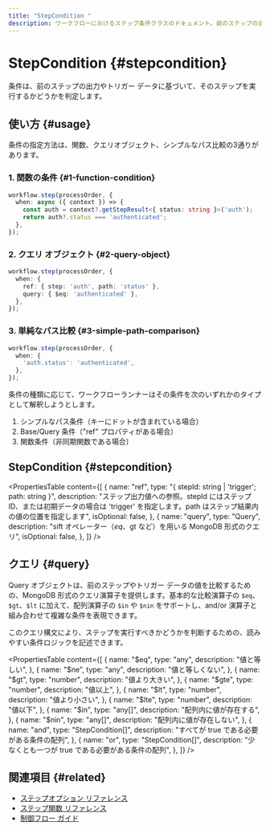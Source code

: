 ```yaml
---
title: "StepCondition "
description: ワークフローにおけるステップ条件クラスのドキュメント。前のステップの出力やトリガー データに基づいて、ステップを実行するかどうかを判定します。
---
```


# StepCondition \{#stepcondition\}

条件は、前のステップの出力やトリガー データに基づいて、そのステップを実行するかどうかを判定します。

## 使い方 \{#usage\}

条件の指定方法は、関数、クエリオブジェクト、シンプルなパス比較の3通りがあります。

### 1. 関数の条件 \{#1-function-condition\}

```typescript copy showLineNumbers
workflow.step(processOrder, {
  when: async ({ context }) => {
    const auth = context?.getStepResult<{ status: string }>('auth');
    return auth?.status === 'authenticated';
  },
});
```

### 2. クエリ オブジェクト \{#2-query-object\}

```typescript copy showLineNumbers
workflow.step(processOrder, {
  when: {
    ref: { step: 'auth', path: 'status' },
    query: { $eq: 'authenticated' },
  },
});
```

### 3. 単純なパス比較 \{#3-simple-path-comparison\}

```typescript copy showLineNumbers
workflow.step(processOrder, {
  when: {
    'auth.status': 'authenticated',
  },
});
```

条件の種類に応じて、ワークフローランナーはその条件を次のいずれかのタイプとして解釈しようとします。

1. シンプルなパス条件（キーにドットが含まれている場合）
2. Base/Query 条件（&quot;ref&quot; プロパティがある場合）
3. 関数条件（非同期関数である場合）

## StepCondition \{#stepcondition\}

<PropertiesTable
  content={[
{
name: "ref",
type: "{ stepId: string | 'trigger'; path: string }",
description:
"ステップ出力値への参照。stepId にはステップ ID、または初期データの場合は 'trigger' を指定します。path はステップ結果内の値の位置を指定します",
isOptional: false,
},
{
name: "query",
type: "Query<any>",
description: "sift オペレーター（$eq、$gt など）を用いる MongoDB 形式のクエリ",
isOptional: false,
},
]}
/>

## クエリ \{#query\}

Query オブジェクトは、前のステップやトリガー データの値を比較するための、MongoDB 形式のクエリ演算子を提供します。基本的な比較演算子の `$eq`、`$gt`、`$lt` に加えて、配列演算子の `$in` や `$nin` をサポートし、and/or 演算子と組み合わせて複雑な条件を表現できます。

このクエリ構文により、ステップを実行すべきかどうかを判断するための、読みやすい条件ロジックを記述できます。

<PropertiesTable
  content={[
{
name: "$eq",
    type: "any",
    description: "値と等しい",
  },
  {
    name: "$ne",
type: "any",
description: "値と等しくない",
},
{
name: "$gt",
    type: "number",
    description: "値より大きい",
  },
  {
    name: "$gte",
type: "number",
description: "値以上",
},
{
name: "$lt",
    type: "number",
    description: "値より小さい",
  },
  {
    name: "$lte",
type: "number",
description: "値以下",
},
{
name: "$in",
    type: "any[]",
    description: "配列内に値が存在する",
  },
  {
    name: "$nin",
type: "any[]",
description: "配列内に値が存在しない",
},
{
name: "and",
type: "StepCondition[]",
description: "すべてが true である必要がある条件の配列",
},
{
name: "or",
type: "StepCondition[]",
description: "少なくとも一つが true である必要がある条件の配列",
},
]}
/>

## 関連項目 \{#related\}

* [ステップオプション リファレンス](./step-options)
* [ステップ関数 リファレンス](./step-function)
* [制御フロー ガイド](/docs/workflows/control-flow)